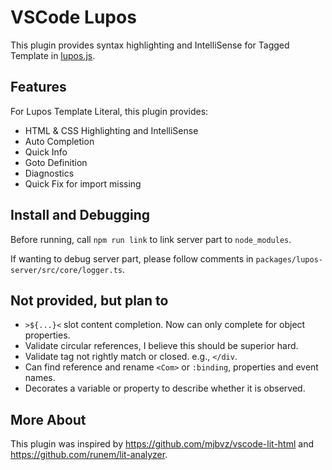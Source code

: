# VSCode Lupos

This plugin provides syntax highlighting and IntelliSense for Tagged Template in [lupos.js](https://github.com/pucelle/lupos.js).


## Features

For Lupos Template Literal, this plugin provides:

- HTML & CSS Highlighting and IntelliSense
- Auto Completion
- Quick Info
- Goto Definition
- Diagnostics
- Quick Fix for import missing


## Install and Debugging

Before running, call `npm run link` to link server part to `node_modules`.

If wanting to debug server part, please follow comments in `packages/lupos-server/src/core/logger.ts`.


## Not provided, but plan to

- `>${...}<` slot content completion. Now can only complete for object properties.
- Validate circular references, I believe this should be superior hard.
- Validate tag not rightly match or closed. e.g., `</div`.
- Can find reference and rename `<Com>` or `:binding`, properties and event names.
- Decorates a variable or property to describe whether it is observed.


## More About

This plugin was inspired by <https://github.com/mjbvz/vscode-lit-html> and <https://github.com/runem/lit-analyzer>.
